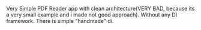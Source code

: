 Very Simple PDF Reader app with clean architecture(VERY BAD, because its a very small example and i made not good approach). 
Without any DI framework. There is simple "handmade" di.
